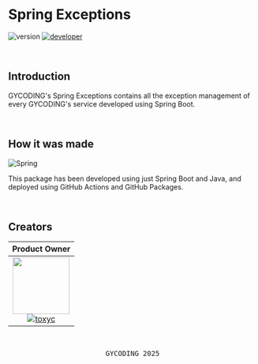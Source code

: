 # Spring Exceptions

![version](https://img.shields.io/badge/version-1.1.6-gold?style=for-the-badge)
[![developer](https://img.shields.io/badge/developed-GYCODING-B833FF?style=for-the-badge)](https://gycoding.com)

<br>

## Introduction

GYCODING's Spring Exceptions contains all the exception management of every GYCODING's service developed using Spring Boot.

<br>

## How it was made

![Spring](https://img.shields.io/badge/spring-%236DB33F.svg?style=for-the-badge&logo=spring&logoColor=white)

This package has been developed using just Spring Boot and Java, and deployed using GitHub Actions and GitHub Packages.

<br>

## Creators

|                                                                               Product Owner                                                                                |
|:--------------------------------------------------------------------------------------------------------------------------------------------------------------------------:|
| <img src="https://github.com/gy-toxyc.png?size=115" width=115> <br> [![toxyc](https://img.shields.io/badge/toxyc-yellow?style=for-the-badge)](https://github.com/gy-toxyc) |

<br>

<pre align="center">GYCODING 2025</pre>
